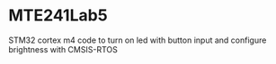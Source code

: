 # MTE241Lab5
STM32 cortex m4 code to turn on led with button input and configure brightness with CMSIS-RTOS
